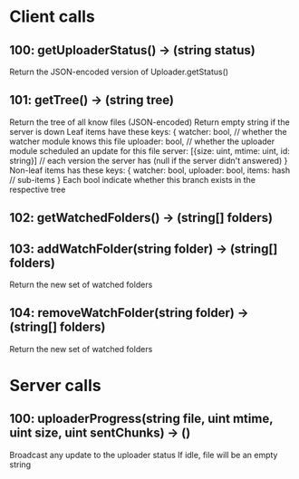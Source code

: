 # Client calls

## 100: getUploaderStatus() -> (string status)
Return the JSON-encoded version of Uploader.getStatus()

## 101: getTree() -> (string tree)
Return the tree of all know files (JSON-encoded)
Return empty string if the server is down
Leaf items have these keys:
	{
	watcher: bool, // whether the watcher module knows this file
	uploader: bool, // whether the uploader module scheduled an update for this file
	server: [{size: uint, mtime: uint, id: string}] // each version the server has (null if the server didn't answered)
	}
Non-leaf items has these keys:
	{
	watcher: bool,
	uploader: bool,
	items: hash // sub-items
	}
Each bool indicate whether this branch exists in the respective tree

## 102: getWatchedFolders() -> (string[] folders)

## 103: addWatchFolder(string folder) -> (string[] folders)
Return the new set of watched folders

## 104: removeWatchFolder(string folder) -> (string[] folders)
Return the new set of watched folders

# Server calls

## 100: uploaderProgress(string file, uint mtime, uint size, uint sentChunks) -> ()
Broadcast any update to the uploader status
If idle, file will be an empty string
